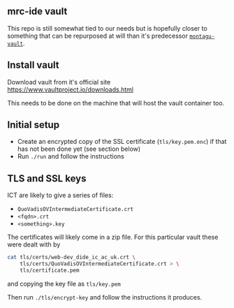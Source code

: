 ## mrc-ide vault

This repo is still somewhat tied to our needs but is hopefully closer to something that can be repurposed at will than it's predecessor [`montagu-vault`](https://github.com/vimc/montagu-vault).

## Install vault

Download vault from it's official site https://www.vaultproject.io/downloads.html

This needs to be done on the machine that will host the vault container too.

## Initial setup

* Create an encrypted copy of the SSL certificate (`tls/key.pem.enc`) if that has not been done yet (see section below)
* Run `./run` and follow the instructions

## TLS and SSL keys

ICT are likely to give a series of files:

* `QuoVadisOVIntermediateCertificate.crt`
* `<fqdn>.crt`
* `<something>.key`

The certificates will likely come in a zip file.  For this particular vault these were dealt with by

```bash
cat tls/certs/web-dev_dide_ic_ac_uk.crt \
    tls/certs/QuoVadisOVIntermediateCertificate.crt > \
    tls/certificate.pem
```

and copying the key file as `tls/key.pem`

Then run `./tls/encrypt-key` and follow the instructions it produces.

